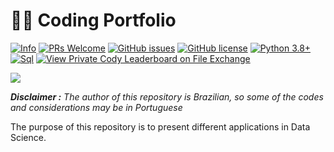 #  :woman_technologist:  Coding Portfolio 

[![Info](https://img.shields.io/badge/Project-Info-brightgreen?logo=data:image/svg%2bxml)](https://github.com/users/FelipeRamosOliveira/projects/3)
[![PRs Welcome](https://img.shields.io/badge/PRs-welcome-brightgreen.svg)](https://github.com/FelipeRamosOliveira/Portfolio/pulls)
[![GitHub issues](https://img.shields.io/github/issues/FelipeRamosOliveira/Portfolio.svg)](https://img.shields.io/github/issues/FelipeRamosOliveira/Portfolio.svg)
[![GitHub license](https://img.shields.io/github/license/Naereen/StrapDown.js.svg)](https://github.com/Naereen/StrapDown.js/blob/master/LICENSE)
[![Python 3.8+](https://img.shields.io/badge/Python-3.8+-blue.svg)](https://www.python.org/downloads/release/python-360/)
[![Sql](https://img.shields.io/badge/MySql-8.0-blue.svg)](https://www.mysql.com/)
[![View Private Cody Leaderboard on File Exchange](https://www.mathworks.com/matlabcentral/images/matlab-file-exchange.svg)](https://www.mathworks.com/matlabcentral/fileexchange/)

![](https://media3.giphy.com/media/v1.Y2lkPTc5MGI3NjExeWxkd2F6bHN0NWc0eTA2eHE2OTluMGowamlidGZxZ25yam9nNWxlbCZlcD12MV9pbnRlcm5hbF9naWZfYnlfaWQmY3Q9Zw/LQzvI8zbzrwZliUj3V/giphy.gif)

***Disclaimer :** The author of this repository is Brazilian, so some of the codes and considerations may be in Portuguese*<br>

The purpose of this repository is to present different applications in Data Science.

<!--...........................................-->
<!--...........................................-->
